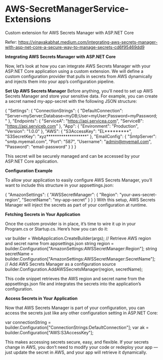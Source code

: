 # AWS-SecretManagerService-Extensions
Custom extension for AWS Secrets Manager with ASP.NET Core 

Refer: https://vinayakabhat.medium.com/integrating-aws-secrets-manager-with-asp-net-core-a-secure-way-to-manage-secrets-cd6f95469dd9

**Integrating AWS Secrets Manager with ASP.NET Core**

Now, let’s look at how you can integrate AWS Secrets Manager with your ASP.NET Core application using a custom extension. We will define a custom configuration provider that pulls in secrets from AWS dynamically and injects them into your app’s configuration pipeline.

**Set Up AWS Secrets Manager**
Before anything, you’ll need to set up AWS Secrets Manager and store your sensitive data. For example, you can create a secret named my-app-secret with the following JSON structure:

{
 "Settings":
 {
  "ConnectionStrings": {
    "DefaultConnection": "Server=myServer;Database=myDB;User=myUser;Password=myPassword;"
  },
  "Endpoints": {
    "ServiceA": "https://api.servicea.com",
    "ServiceB": "https://api.serviceb.com"
  },
  "App": {
    "Environment": "Production",
    "Version": "1.0.0"
  },
  "AWS": {
    "S3AccessKey": "EL*********",
    "S3SecretKey": "xyz*******************"
  },
  "EmailConfig": {
    "SmtpServer": "smtp.myemail.com",
    "Port": "587",
    "Username": "admin@myemail.com",
    "Password": "email-password"
  }
 }
}

This secret will be securely managed and can be accessed by your ASP.NET Core application.

**Configuration Example**

To allow your application to easily configure AWS Secrets Manager, you’ll want to include this structure in your appsettings.json:

{
  "AmazonSettings": {
    "AWSSecretManager": {
      "Region": "your-aws-secret-region",
      "SecretName": "my-app-secret"
    }
  }
}
With this setup, AWS Secrets Manager will inject the secrets as part of your configuration at runtime.


**Fetching Secrets in Your Application**

Once the custom provider is in place, it’s time to wire it up in your Program.cs or Startup.cs. Here’s how you can do it:

var builder = WebApplication.CreateBuilder(args);
// Retrieve AWS region and secret name from appsettings.json
string region = builder.Configuration["AmazonSettings:AWSSecretManager:Region"];
string secretName = builder.Configuration["AmazonSettings:AWSSecretManager:SecretName"];
// Add AWS Secrets Manager as a configuration source
builder.Configuration.AddAWSSecretsManager(region, secretName);

This code snippet retrieves the AWS region and secret name from the appsettings.json file and integrates the secrets into the application’s configuration.


**Access Secrets in Your Application**

Now that AWS Secrets Manager is part of your configuration, you can access the secrets just like any other configuration setting in ASP.NET Core:

var connectionString = builder.Configuration["ConnectionStrings:DefaultConnection"];
var ak = builder.Configuration["AWS:S3AccessKey"];

This makes accessing secrets secure, easy, and flexible. If your secrets change in AWS, you don’t need to modify your code or redeploy your app — just update the secret in AWS, and your app will retrieve it dynamically.
